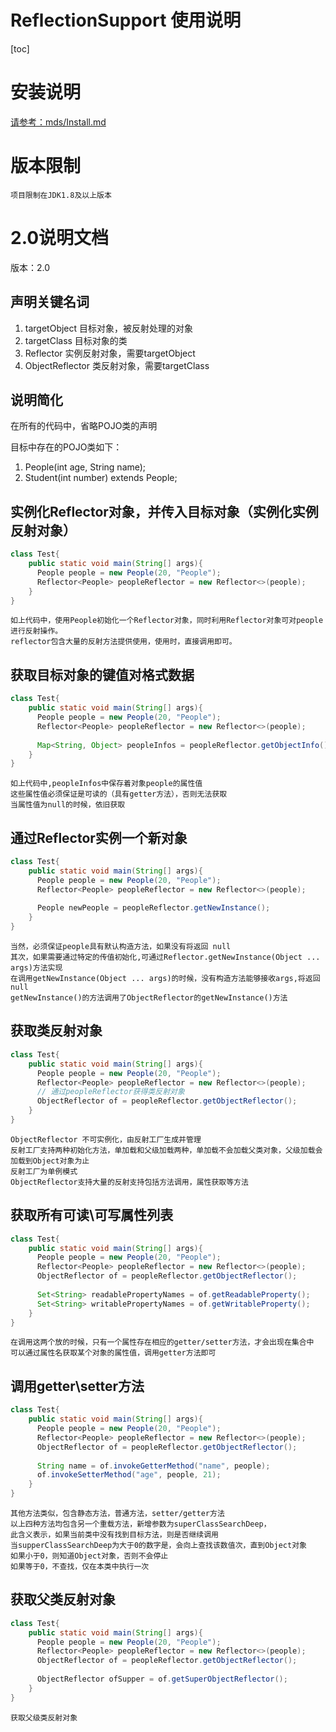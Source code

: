 # ReflectionSupport 使用说明

[toc]

# 安装说明
[请参考：mds/Install.md](Install.md)

# 版本限制
    项目限制在JDK1.8及以上版本

# 2.0说明文档
版本：2.0

## 声明关键名词
1. targetObject 目标对象，被反射处理的对象
2. targetClass 目标对象的类
3. Reflector 实例反射对象，需要targetObject
4. ObjectReflector 类反射对象，需要targetClass

## 说明简化

在所有的代码中，省略POJO类的声明

目标中存在的POJO类如下：
1. People(int age, String name);
2. Student(int number) extends People;

## 实例化Reflector对象，并传入目标对象（实例化实例反射对象）
```java
class Test{
    public static void main(String[] args){
      People people = new People(20, "People");
      Reflector<People> peopleReflector = new Reflector<>(people);
    }
}
```
    如上代码中，使用People初始化一个Reflector对象，同时利用Reflector对象可对people进行反射操作。
    reflector包含大量的反射方法提供使用，使用时，直接调用即可。
    
## 获取目标对象的键值对格式数据
```java
class Test{
    public static void main(String[] args){
      People people = new People(20, "People");
      Reflector<People> peopleReflector = new Reflector<>(people);
      
      Map<String, Object> peopleInfos = peopleReflector.getObjectInfo();
    }
}
```
    如上代码中,peopleInfos中保存着对象people的属性值
    这些属性值必须保证是可读的（具有getter方法），否则无法获取
    当属性值为null的时候，依旧获取

## 通过Reflector实例一个新对象
```java
class Test{
    public static void main(String[] args){
      People people = new People(20, "People");
      Reflector<People> peopleReflector = new Reflector<>(people);
      
      People newPeople = peopleReflector.getNewInstance();
    }
}
```
    当然，必须保证people具有默认构造方法，如果没有将返回 null
    其次，如果需要通过特定的传值初始化,可通过Reflector.getNewInstance(Object ... args)方法实现
    在调用getNewInstance(Object ... args)的时候，没有构造方法能够接收args,将返回 null
    getNewInstance()的方法调用了ObjectReflector的getNewInstance()方法

## 获取类反射对象
```java
class Test{
    public static void main(String[] args){
      People people = new People(20, "People");
      Reflector<People> peopleReflector = new Reflector<>(people);
      // 通过peopleReflector获得类反射对象
      ObjectReflector of = peopleReflector.getObjectReflector();
    }
}
```
    ObjectReflector 不可实例化，由反射工厂生成并管理
    反射工厂支持两种初始化方法，单加载和父级加载两种，单加载不会加载父类对象，父级加载会加载到Object对象为止
    反射工厂为单例模式
    ObjectReflector支持大量的反射支持包括方法调用，属性获取等方法
    
## 获取所有可读\可写属性列表
```java
class Test{
    public static void main(String[] args){
      People people = new People(20, "People");
      Reflector<People> peopleReflector = new Reflector<>(people);
      ObjectReflector of = peopleReflector.getObjectReflector();
      
      Set<String> readablePropertyNames = of.getReadableProperty();
      Set<String> writablePropertyNames = of.getWritableProperty();
    }
}
```
    在调用这两个放的时候，只有一个属性存在相应的getter/setter方法，才会出现在集合中
    可以通过属性名获取某个对象的属性值，调用getter方法即可
    
## 调用getter\setter方法
```java
class Test{
    public static void main(String[] args){
      People people = new People(20, "People");
      Reflector<People> peopleReflector = new Reflector<>(people);
      ObjectReflector of = peopleReflector.getObjectReflector();
      
      String name = of.invokeGetterMethod("name", people);
      of.invokeSetterMethod("age", people, 21);
    }
}
```
    其他方法类似，包含静态方法，普通方法，setter/getter方法
    以上四种方法均包含另一个重载方法，新增参数为superClassSearchDeep，
    此含义表示，如果当前类中没有找到目标方法，则是否继续调用
    当supperClassSearchDeep为大于0的数字是，会向上查找该数值次，直到Object对象
    如果小于0，则知道Object对象，否则不会停止
    如果等于0，不查找，仅在本类中执行一次

## 获取父类反射对象
```java
class Test{
    public static void main(String[] args){
      People people = new People(20, "People");
      Reflector<People> peopleReflector = new Reflector<>(people);
      ObjectReflector of = peopleReflector.getObjectReflector();
      
      ObjectReflector ofSupper = of.getSuperObjectReflector();
    }
}
```
    获取父级类反射对象